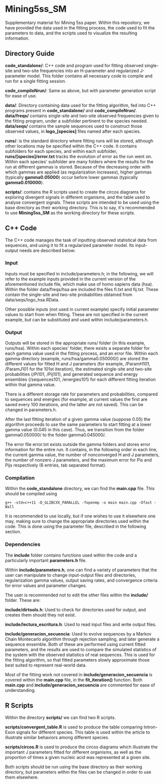 # Mining5ss_SM
Supplementary material for Mining 5ss paper. Within this repository, we have provided the data used in the fitting process, the code used to fit the parameters to data, and the scripts used to visualize the resulting information.

## Directory Guide

**code_standalone/**: C++ code and program used for fitting observed single-site and two-site frequencies into an H-parameter and regularized J-parameter model. This folder contains all necessary code to compile and run for a single fitting session.

**code_compileNrun/**: Same as above, but with parameter generation script for ease of use.

**data/**: Directory containing data used for the fitting algorithm, fed into C++ programs present in **code_standalone/** and **code_compileNrun/**. **data/freqs/** contains single-site and two-site observed frequencies given to the fitting program, under a subfolder pertinent to the species needed. **data/seqs/** contains the sample sequences used to construct those observed values, in **logo_[species]** files named after each species.

**runs/**: is the standard directory where fitting runs will be stored, although other locations may be specified within the C++ code. It contains subfolders for each species, and within each subfolder, **runs/[species]/error.txt** tracks the evolution of error as the run went on. Within each species' subfolder are many folders where the results for the run at different gammas is stored. Because of the decreasing order with which gammas are applied (as regularization increases), higher gammas (typically **gamma0.05000**) occur before lower gammas (typically **gamma0.010000**).

**scripts/**: contains the R scripts used to create the circos diagrams for exploring divergent signals in different organisms, and the table used to analyse convergent signals. These scripts are intended to be used using the base directory as their working directory. This is to say, it's recommended to use **Mining5ss_SM** as the working directory for these scripts.

## C++ Code

The C++ code manages the task of inputting observed statistical data from sequences, and using it to fit a regularized parameter model. Its input-output needs are described below:

### Input

Inputs must be specified in include/parameters.h; in the following, we will refer to the example inputs provided in the current version of the aforementioned include file, which make use of homo sapiens data (hsa). Within the folder data/freqs/hsa are included the files fi.txt and fij.txt. These contain the single-site and two-site probabilities obtained from data/seqs/logo_hsa.RData.

Other possible inputs (not used in current example) specify initial parameter values to start from when fitting. These are not specified in the current example, but can be substituted and used within include/parameters.h.

### Output

Outputs will be stored in the appropriate runs/ folder (in this example, runs/hsa). Within each species' folder, there exists a separate folder for each gamma value used in the fitting process, and an error file. Within each gamma directory (example, runs/hsa/gamma0.050000/) are stored the different values for fitted H and J parameters (for example, /ParamH101, /ParamJ101 for the 101st iteration), the estimated single-site and two-site probabilities (/Pi101, /Pij101), and generated sequence and energy ensembles (/sequences101, /energies101) for each different fitting iteration within that gamma value.

There is a different storage rate for parameters and probabilities, compared to sequences and energies (for example, at current values the first are saved every 100 iterations, and the latter are not saved). This can be changed in parameters.h.

After the last fitting iteration of a given gamma value (suppose 0.05) the algorithm proceeds to use the same parameters to start fitting at a lower gamma value (0.045 in this case). Thus, we transition from the folder gamma0.050000/ to the folder gamma0.045000/.

The error file error.txt exists outside the gamma folders and stores error information for the entire run. It contains, in the following order in each line, the current gamma value, the number of nonconverged H and J parameters, the number of nonzero J parameters, and the maximum error for Pis and Pijs respectively (6 entries, tab separated format).

### Compilation

Within the **code_standalone** directory, we can find the **main.cpp** file. This should be compiled using

```
g++ -std=c++11 -D_GLIBCXX_PARALLEL -fopenmp -o main main.cpp -Ofast -Wall
```

It is recommended to use locally, but if one wishes to use it elsewhere one may, making sure to change the appropriate directories used within the code. This is done using the parameter file, described in the following section.

### Dependencies

The **include** folder contains functions used within the code and a particularly important **parameters.h** file.

Within **include/parameters.h**, one can find a variety of parameters that the user can manipulate to change input-output files and directories, regularization gamma values, output saving rates, and convergence criteria for error values and parameter changes.

The user is recommended not to edit the other files within the **include/** folder. These are:

**include/dirtools.h**: Used to check for directories used for output, and creates them should they not exist.

**include/lectura_escritura.h**: Used to read input files and write output files.

**include/generacion_secuencia**: Used to evolve sequences by a Markov Chain Montecarlo algorithm through rejection sampling, and later generate a sequence ensemble. Both of these are performed using current fitted parameters, and the results are used to compare the simulated statistics of the system with the observed statistics of real sequences. This is used for the fitting algorithm, so that fitted parameters slowly approximate those best suited to represent real-world data.

Most of the fitting work not covered in **include/generacion_secuencia** is covered within the **main.cpp** file, in the **fit_iteration()** function. Both **main.cpp** and **include/generacion_secuencia** are commented for ease of understanding.

## R Scripts

Within the directory **scripts/** we can find two R scripts.

**scripts/convergent_table.R** is used to produce the table comparing Intron-Exon signals for different species. This table is used within the article to illustrate similar behaviors among different species.

**scripts/circos.R** is used to produce the circos diagrams which illustrate the important J parameters fitted for different organisms, as well as the proportion of times a given nucleic acid was represented at a given site.

Both scripts should be run using the base directory as their working directory, but parameters within the files can be changed in order to use them elsewhere.